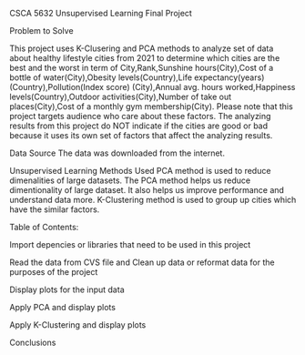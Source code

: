 CSCA 5632 Unsupervised Learning Final Project

Problem to Solve

This project uses K-Clusering and PCA methods to analyze set of data about healthy lifestyle cities from 2021 to determine which cities are the best and the worst in term of City,Rank,Sunshine hours(City),Cost of a bottle of water(City),Obesity levels(Country),Life expectancy(years) (Country),Pollution(Index score) (City),Annual avg. hours worked,Happiness levels(Country),Outdoor activities(City),Number of take out places(City),Cost of a monthly gym membership(City). Please note that this project targets audience who care about these factors. The analyzing results from this project do NOT indicate if the cities are good or bad because it uses its own set of factors that affect the analyzing results.

Data Source
The data was downloaded from the internet.

Unsupervised Learning Methods Used
PCA method is used to reduce dimenalities of large datasets. The PCA method helps us reduce dimentionality of large dataset. It also helps us improve performance and understand data more. K-Clustering method is used to group up cities which have the similar factors.

Table of Contents:

Import depencies or libraries that need to be used in this project

Read the data from CVS file and Clean up data or reformat data for the purposes of the project

Display plots for the input data

Apply PCA and display plots

Apply K-Clustering and display plots

Conclusions
